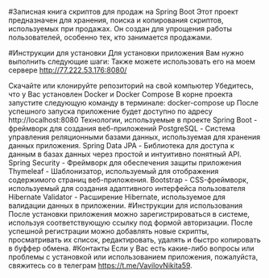 #Записная книга скриптов для продаж на Spring Boot
Этот проект предназначен для хранения, поиска и копирования скриптов, используемых при продажах. Он создан для упрощения работы пользователей, особенно тех, кто занимается продажами.

#Инструкции для установки
Для установки приложения Вам нужно выполнить следующие шаги:
Также можете использовать его на моем сервере http://77.222.53.176:8080/

Скачайте или клонируйте репозиторий на свой компьютер
Убедитесь, что у Вас установлен Docker и Docker Compose
В корне проекта запустите следующую команду в терминале:
docker-compose up
После успешного запуска приложение будет доступно по адресу http://localhost:8080
Технологии, используемые в проекте
Spring Boot - фреймворк для создания веб-приложений
PostgreSQL - Система управления реляционными базами данных, используемая для хранения данных приложения.
Spring Data JPA - Библиотека для доступа к данным в базах данных через простой и интуитивно понятный API.
Spring Security - Фреймворк для обеспечения защиты приложения
Thymeleaf - Шаблонизатор, используемый для отображения содержимого страниц веб-приложения.
Bootstrap - CSS-фреймворк, используемый для создания адаптивного интерфейса пользователя
Hibernate Validator - Расширение Hibernate, используемое для валидации данных в приложении.
#Инструкции для использования
После установки приложения можно зарегистрироваться в системе, используя соответствующую ссылку под формой авторизации.
После успешной регистрации можно добавлять новые скрипты, просматривать их список, редактировать, удалять и быстро копировать в буффер обмена.
#Контакты
Если у Вас есть какие-либо вопросы или проблемы с установкой или использованием приложения, пожалуйста, свяжитесь со в телеграм https://t.me/VavilovNikita59.

